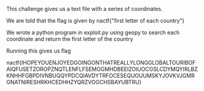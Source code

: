This challenge gives us a text file with a series of coordinates.

We are told that the flag is given by nactf{"first letter of each country"}

We wrote a python program in exploit.py using geopy to search each coordinate and return the first letter of the country

Running this gives us flag

nactf{IHOPEYOUENJOYEDGOINGONTHATREALLYLONGGLOBALTOURIBOFAIQFUSETZOROPZNQTLENFLFSEMOGMHDBEEIZOIUOCGSLCDYMQYIRLBZKNHHFGBPDIVNBUQQYPDCQIAVDYTRFOCESEQUOUUMSKYJOVKVJGMRGNATNIRESHRKHCEDHHZYQRZVOGCHSBAYUBTRU}
